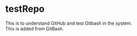 # testRepo
This is to understand GitHub and test Gitbash in the system.
<br>
This is added from GitBash.
